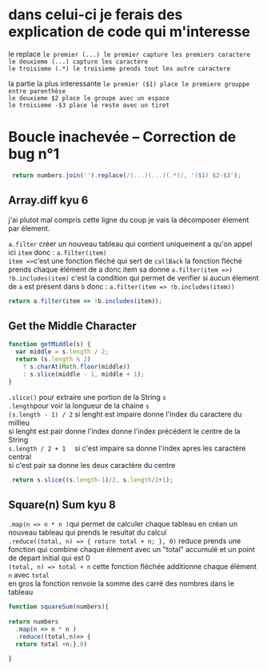 # dans celui-ci je ferais des explication de code qui m'interesse 

le replace ``le premier (...) le premier capture les premiers caractere `` <br>
          `` le deuxieme (...) capture les caractère `` <br>
           ``le troisieme (.*) le troisieme prends tout les autre caractere `` <br>

la partie la plus interessante ``le premier ($1) place le premiere grouppe entre parenthèse`` <br>
                               ``le deuxieme $2 place le groupe avec un espace`` <br>
                               ``le troisieme -$3 place le reste avec un tiret ``


# Boucle inachevée – Correction de bug n°1
```js
 return numbers.join('').replace(/(...)(...)(.*)/, '($1) $2-$3');
 ```




## Array.diff kyu 6 

j'ai plutot mal compris cette ligne du coup je vais la décomposer élement par élement. <br>


``a.filter``  créer un nouveau tableau qui contient uniquement a qu'on appel ici ``item`` donc : ``a.filter(item)`` <br>
``item =>``c'est une fonction fléché qui sert de ``callBack`` la fonction fléché prends chaque élément de a donc item sa donne ``a.filter(item =>)`` <br>
``!b.includes(item)`` c'est la condition qui permet de verifier si aucun élement de ``a`` est présent dans ``b`` donc : ``a.filter(item => !b.includes(item))``

```js
return a.filter(item => !b.includes(item));
```


## Get the Middle Character




```js
function getMiddle(s) {
  var middle = s.length / 2;
  return (s.length % 2) 
    ? s.charAt(Math.floor(middle))
    : s.slice(middle - 1, middle + 1);
}
```
```.slice()``` pour extraire une portion de la String ``s`` <br>
```.length```pour voir la longueur de la chaine ```s``` <br>
```(s.length - 1) / 2``` si  lenght est impaire donne l'index du caractere du millieu <br>
                         si lenght est pair donne l'index donne l'index précédent le centre de la String <br>
``s.length / 2 + 1  `` si c'est impaire sa donne l'index apres les caractère central <br>
si c'est pair sa donne les deux caractère du centre                     



```js
 return s.slice((s.length-1)/2, s.length/2+1);
```


## Square(n) Sum kyu 8

``.map(n => n * n )``qui permet de calculer chaque tableau en créan un nouveau tableau qui prends le resultat du calcul <br>
``.reduce((total, n) => { return total + n; }, 0)`` reduce prends une fonction qui combine chaque élement avec un "total" accumulé et un point de depart initial qui est 0 <br>
``(total, n) => total + n`` cette fonction fléchée  additionne  chaque élément ``n`` avec ``total`` <br>
en gros la fonction renvoie la somme des carré  des nombres dans le tableau 

```js
function squareSum(numbers){
  
return numbers
  .map(n => n * n )
  .reduce((total,n)=> {
  return total +n;},0)
  
}
```